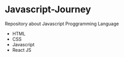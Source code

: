 # Javascript-Journey

Repository about Javascript Proggramming Language
- HTML
- CSS
- Javascript
- React JS
